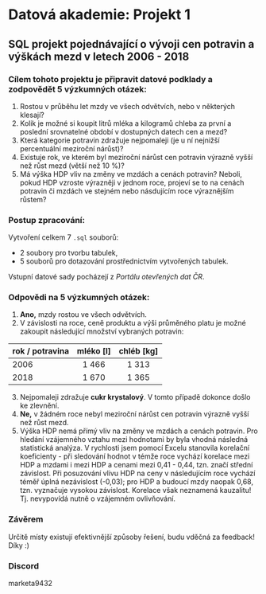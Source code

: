 # Datová akademie: Projekt 1
## SQL projekt pojednávající o vývoji cen potravin a výškách mezd v letech 2006 - 2018
### Cílem tohoto projektu je připravit datové podklady a zodpovědět 5 výzkumných otázek:
1. Rostou v průběhu let mzdy ve všech odvětvích, nebo v některých klesají?
2. Kolik je možné si koupit litrů mléka a kilogramů chleba za první a poslední srovnatelné období v dostupných datech cen a mezd?
3. Která kategorie potravin zdražuje nejpomaleji (je u ní nejnižší percentuální meziroční nárůst)?
4. Existuje rok, ve kterém byl meziroční nárůst cen potravin výrazně vyšší než růst mezd (větší než 10 %)?
5. Má výška HDP vliv na změny ve mzdách a cenách potravin? Neboli, pokud HDP vzroste výrazněji v jednom roce, projeví se to na cenách potravin či mzdách ve stejném nebo násdujícím roce výraznějším růstem?

### Postup zpracování:
Vytvoření celkem 7 `.sql` souborů:
  + 2 soubory pro tvorbu tabulek,
  + 5 souborů pro dotazování prostřednictvím vytvořených tabulek.

Vstupní datové sady pocházejí z *Portálu otevřených dat ČR*.

### Odpovědi na 5 výzkumných otázek:
1. **Ano,** mzdy rostou ve všech odvětvích.
2. V závislosti na roce, ceně produktu a výši průměného platu je možné zakoupit následující množství vybraných potravin: 

| rok / potravina | mléko [l] | chléb [kg] |
|:----------------|:---------:|:----------:|
| 2006            |   1 466   |   1 313    |
| 2018            |   1 670   |   1 365    |

3. Nejpomaleji zdražuje **cukr krystalový**. V tomto případě dokonce došlo ke zlevnění.  
4. **Ne,** v žádném roce nebyl meziroční nárůst cen potravin výrazně vyšší než růst mezd.
5. Výška HDP nemá přímý vliv na změny ve mzdách a cenách potravin. 
Pro hledání vzájemného vztahu mezi hodnotami by byla vhodná následná statistická analýza.
V rychlosti jsem pomocí Excelu stanovila korelační koeficienty - 
při sledování hodnot v témže roce vychází korelace mezi HDP a mzdami i mezi HDP a cenami mezi 0,41 - 0,44, tzn. značí střední závislost.
Při posuzování vlivu HDP na ceny v následujícím roce vychází téměř úplná nezávislost (-0,03); 
pro HDP a budoucí mzdy naopak 0,68, tzn. vyznačuje vysokou závislost. 
Korelace však neznamená kauzalitu! Tj. nevypovídá nutně o vzájemném ovlivňování.

### Závěrem
Určitě místy existují efektivnější způsoby řešení, budu vděčná za feedback! Díky :)
### Discord
marketa9432
